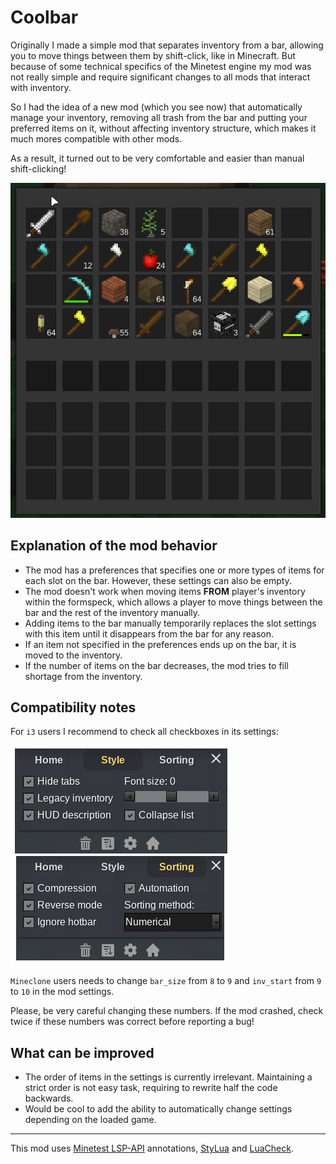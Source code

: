 # Coolbar

Originally I made a simple mod that separates inventory from a bar, allowing you
to move things between them by shift-click, like in Minecraft. But because of
some technical specifics of the Minetest engine my mod was not really simple and
require significant changes to all mods that interact with inventory.

So I had the idea of a new mod (which you see now) that automatically manage
your inventory, removing all trash from the bar and putting your preferred items
on it, without affecting inventory structure, which makes it much mores
compatible with other mods.

As a result, it turned out to be very comfortable and easier than manual
shift-clicking!

![demo](images/screenrecord.gif)

## Explanation of the mod behavior

- The mod has a preferences that specifies one or more types of items for each
  slot on the bar. However, these settings can also be empty.
- The mod doesn't work when moving items **FROM** player's inventory within the
  formspeck, which allows a player to move things between the bar and the rest
  of the inventory manually.
- Adding items to the bar manually temporarily replaces the slot settings with
  this item until it disappears from the bar for any reason.
- If an item not specified in the preferences ends up on the bar, it is moved to
  the inventory.
- If the number of items on the bar decreases, the mod tries to fill shortage
  from the inventory.

## Compatibility notes

For `i3` users I recommend to check all checkboxes in its settings:

![demo](images/i3.png)

`Mineclone` users needs to change `bar_size` from `8` to `9` and `inv_start`
from `9` to `10` in the mod settings.

Please, be very careful changing these numbers. If the mod crashed, check twice
if these numbers was correct before reporting a bug!

## What can be improved

- The order of items in the settings is currently irrelevant. Maintaining a
  strict order is not easy task, requiring to rewrite half the code backwards.
- Would be cool to add the ability to automatically change settings depending on
  the loaded game.

---

This mod uses [Minetest LSP-API] annotations, [StyLua] and [LuaCheck].

[Minetest LSP-API]: https://github.com/minetest-toolkit/minetest-lsp-api
[StyLua]: https://github.com/JohnnyMorganz/StyLua
[LuaCheck]: https://github.com/mpeterv/luacheck
